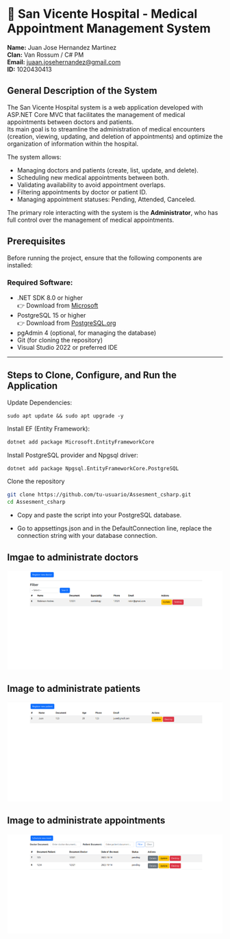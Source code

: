 # 🏥 **San Vicente Hospital - Medical Appointment Management System**

**Name:** Juan Jose Hernandez Martinez  
**Clan:** Van Rossum / C# PM  
**Email:** juaan.josehernandez@gmail.com  
**ID:** 1020430413

## General Description of the System

The San Vicente Hospital system is a web application developed with ASP.NET Core MVC that facilitates the management of medical appointments between doctors and patients.  
Its main goal is to streamline the administration of medical encounters (creation, viewing, updating, and deletion of appointments) and optimize the organization of information within the hospital.

The system allows:

- Managing doctors and patients (create, list, update, and delete).
- Scheduling new medical appointments between both.
- Validating availability to avoid appointment overlaps.
- Filtering appointments by doctor or patient ID.
- Managing appointment statuses: Pending, Attended, Canceled.

The primary role interacting with the system is the **Administrator**, who has full control over the management of medical appointments.

## Prerequisites

Before running the project, ensure that the following components are installed:

### Required Software:

- .NET SDK 8.0 or higher  
  👉 Download from [Microsoft](https://dotnet.microsoft.com/download)
- PostgreSQL 15 or higher  
  👉 Download from [PostgreSQL.org](https://www.postgresql.org/download/)
- pgAdmin 4 (optional, for managing the database)
- Git (for cloning the repository)
- Visual Studio 2022 or preferred IDE

---

## Steps to Clone, Configure, and Run the Application

Update Dependencies:
```
sudo apt update && sudo apt upgrade -y
```
Install EF (Entity Framework):
```bash
dotnet add package Microsoft.EntityFrameworkCore
```

Install PostgreSQL provider and Npgsql driver:
```bash
dotnet add package Npgsql.EntityFrameworkCore.PostgreSQL
```

Clone the repository

```bash
git clone https://github.com/tu-usuario/Assesment_csharp.git
cd Assesment_csharp
```
- Copy and paste the script into your PostgreSQL database.

- Go to appsettings.json and in the DefaultConnection line, replace the connection string with your database connection.

## Imgae to administrate doctors
![schedules.png](wwwroot/imgs/doctors.png)

## Image to administrate patients
![schedules.png](wwwroot/imgs/pacients.png)

## Image to administrate appointments
![schedules.png](wwwroot/imgs/schedules.png)
